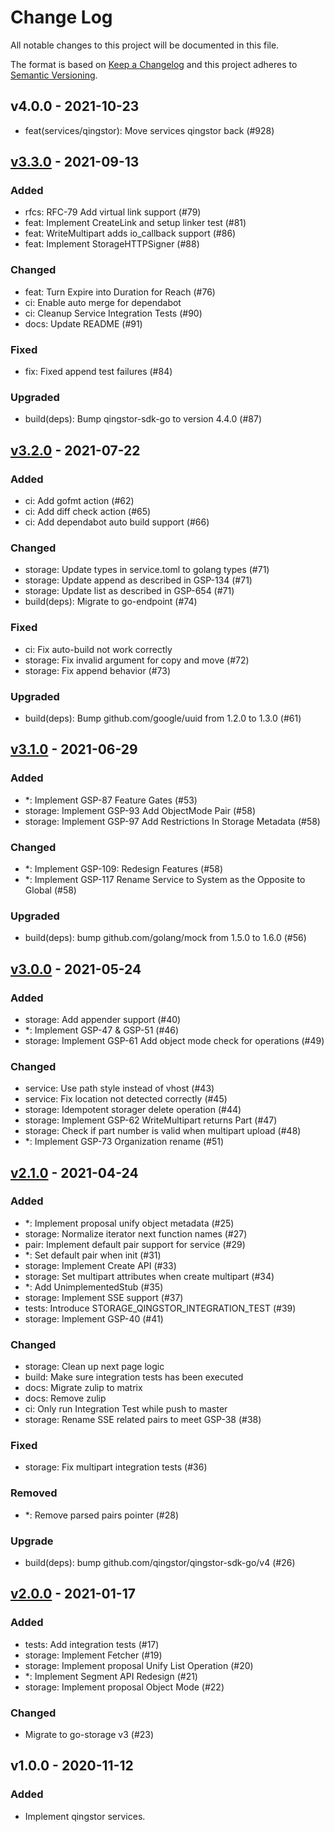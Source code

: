# Change Log

All notable changes to this project will be documented in this file.

The format is based on [Keep a Changelog](https://keepachangelog.com/)
and this project adheres to [Semantic Versioning](https://semver.org/).

## v4.0.0 - 2021-10-23

- feat(services/qingstor): Move services qingstor back (#928)

## [v3.3.0] - 2021-09-13

### Added

- rfcs: RFC-79 Add virtual link support (#79)
- feat: Implement CreateLink and setup linker test (#81)
- feat: WriteMultipart adds io_callback support (#86)
- feat: Implement StorageHTTPSigner (#88)

### Changed

- feat: Turn Expire into Duration for Reach (#76)
- ci: Enable auto merge for dependabot
- ci: Cleanup Service Integration Tests (#90)
- docs: Update README (#91)

### Fixed

- fix: Fixed append test failures (#84)

### Upgraded

- build(deps): Bump qingstor-sdk-go to version 4.4.0 (#87)

## [v3.2.0] - 2021-07-22

### Added

- ci: Add gofmt action (#62)
- ci: Add diff check action (#65)
- ci: Add dependabot auto build support (#66)

### Changed

- storage: Update types in service.toml to golang types (#71)
- storage: Update append as described in GSP-134 (#71)
- storage: Update list as described in GSP-654 (#71)
- build(deps): Migrate to go-endpoint (#74)

### Fixed

- ci: Fix auto-build not work correctly
- storage: Fix invalid argument for copy and move (#72)
- storage: Fix append behavior (#73)

### Upgraded

- build(deps): Bump github.com/google/uuid from 1.2.0 to 1.3.0 (#61)

## [v3.1.0] - 2021-06-29

### Added

- *: Implement GSP-87 Feature Gates (#53)
- storage: Implement GSP-93 Add ObjectMode Pair (#58)
- storage: Implement GSP-97 Add Restrictions In Storage Metadata (#58)

### Changed

- *: Implement GSP-109: Redesign Features (#58)
- *: Implement GSP-117 Rename Service to System as the Opposite to Global (#58)

### Upgraded

- build(deps): bump github.com/golang/mock from 1.5.0 to 1.6.0 (#56)

## [v3.0.0] - 2021-05-24

### Added

- storage: Add appender support (#40)
- *: Implement GSP-47 & GSP-51 (#46)
- storage: Implement GSP-61 Add object mode check for operations (#49)

### Changed

- service: Use path style instead of vhost (#43)
- service: Fix location not detected correctly (#45)
- storage: Idempotent storager delete operation (#44)
- storage: Implement GSP-62 WriteMultipart returns Part (#47)
- storage: Check if part number is valid when multipart upload (#48)
- *: Implement GSP-73 Organization rename (#51)

## [v2.1.0] - 2021-04-24

### Added

- *: Implement proposal unify object metadata (#25)
- storage: Normalize iterator next function names (#27)
- pair: Implement default pair support for service (#29)
- *: Set default pair when init (#31)
- storage: Implement Create API (#33)
- storage: Set multipart attributes when create multipart (#34)
- *: Add UnimplementedStub (#35)
- storage: Implement SSE support (#37)
- tests: Introduce STORAGE_QINGSTOR_INTEGRATION_TEST (#39)
- storage: Implement GSP-40 (#41)

### Changed

- storage: Clean up next page logic
- build: Make sure integration tests has been executed
- docs: Migrate zulip to matrix
- docs: Remove zulip
- ci: Only run Integration Test while push to master
- storage: Rename SSE related pairs to meet GSP-38 (#38)

### Fixed

- storage: Fix multipart integration tests (#36)

### Removed

- *: Remove parsed pairs pointer (#28)

### Upgrade

- build(deps): bump github.com/qingstor/qingstor-sdk-go/v4 (#26)

## [v2.0.0] - 2021-01-17

### Added

- tests: Add integration tests (#17)
- storage: Implement Fetcher (#19)
- storage: Implement proposal Unify List Operation (#20)
- *: Implement Segment API Redesign (#21)
- storage: Implement proposal Object Mode (#22)

### Changed

- Migrate to go-storage v3 (#23)

## v1.0.0 - 2020-11-12

### Added

- Implement qingstor services.

[v3.3.0]: https://github.com/beyondstorage/go-service-qingstor/compare/v3.2.0...v3.3.0
[v3.2.0]: https://github.com/beyondstorage/go-service-qingstor/compare/v3.1.0...v3.2.0
[v3.1.0]: https://github.com/beyondstorage/go-service-qingstor/compare/v3.0.0...v3.1.0
[v3.0.0]: https://github.com/beyondstorage/go-service-qingstor/compare/v2.1.0...v3.0.0
[v2.1.0]: https://github.com/beyondstorage/go-service-qingstor/compare/v2.0.0...v2.1.0
[v2.0.0]: https://github.com/beyondstorage/go-service-qingstor/compare/v1.0.0...v2.0.0
